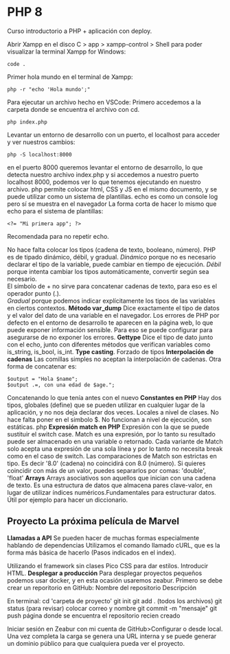 # PHP 8
Curso introductorio a PHP + aplicación con deploy.

Abrir Xampp en el disco C > app  > xampp-control > Shell para poder visualizar la terminal Xampp for Windows:
```
code . 
```
Primer hola mundo en el terminal de Xampp:
```
php -r "echo 'Hola mundo';"
```
Para ejecutar un archivo hecho en VSCode:
Primero accedemos a la carpeta donde se encuentra el archivo
con cd. 
```
php index.php
```

Levantar un entorno de desarrollo con un puerto, el localhost para acceder y ver nuestros cambios:
```
php -S localhost:8000
```
en el puerto 8000 queremos levantar el entorno de desarrollo, lo que detecta nuestro archivo index.php  y si accedemos a nuestro puerto localhost 8000, podemos ver lo que tenemos ejecutando en nuestro archivo. 
php permite colocar html, CSS y JS en el mismo documento, y se puede utilizar como un sistema de plantillas. 
echo es como un console log pero sí se muestra en el navegador 
La forma corta de hacer lo mismo que echo para el sistema de plantillas:
```
<?= "Mi primera app"; ?>
```
Recomendada para no repetir echo. 

No hace falta colocar los tipos (cadena de texto, booleano, número). PHP es de tipado dinámico, débil, y gradual. 
*Dinámico* porque no es necesario declarar el tipo de la variable, puede cambiar en tiempo de ejecución. 
*Débil* porque intenta cambiar los tipos automáticamente, convertir según sea necesario.  
El símbolo de + no sirve para concatenar cadenas de texto, para eso es el operador punto (.).  
*Gradual* porque podemos indicar explícitamente los tipos de las variables en ciertos contextos. 
**Método var_dump**
Dice exactamente el tipo de datos y el valor del dato de una variable en el navegador. 
Los errores de PHP por defecto en el entorno de desarrollo te aparecen en la página web, lo que puede exponer información sensible. Para eso se puede configurar para asegurarse de no exponer los errores. 
**Gettype**
Dice el tipo de dato junto con el echo, junto con diferentes métodos que verifican variables como is_string, is_bool, is_int. 
**Type casting**. Forzado de tipos
**Interpolación de cadenas**
Las comillas simples no aceptan la interpolación de cadenas. 
Otra forma de concatenar es:
```
$output = "Hola $name";
$output .=, con una edad de $age.";
```
Concatenando lo que tenía antes con el nuevo
**Constantes en PHP**
Hay dos tipos, globales (define) que se pueden utilizar en cualquier lugar de la aplicación, y no nos deja declarar dos veces. Locales a nivel de clases.
No hace falta poner en el simbolo $. No funcionan a nivel de ejecución, son estáticas. php
**Expresión match en PHP**
Expresión con la que se puede sustituir el switch case. 
Match es una expresión, por lo tanto su resultado puede ser almacenado en una variable o retornado.
Cada variante de Match solo acepta una expresión de una sola línea y por lo tanto no necesita break como en el caso de switch.
Las comparaciones de Match son estrictas en tipo. Es decir '8.0' (cadena) no coincidirá con 8.0 (número).
Si quieres coincidir con más de un valor, puedes separarlos por comas: 'double', 'float'
**Arrays**
Arrays asociativos son aquellos que inician con una cadena de texto. Es una estructura de datos que almacena pares clave-valor, en lugar de utilizar índices numéricos.Fundamentales para estructurar datos. Útil por ejemplo para hacer un diccionario.  

## Proyecto La próxima película de Marvel
**Llamadas a API**
Se pueden hacer de muchas formas especialmente hablando de dependencias
Utilizamos el comando llamado cURL, que es la forma más básica de hacerlo (Pasos indicados en el index). 

Utilizando el framework sin clases Pico CSS para dar estilos. Introducir HTML. 
**Desplegar a producción**
Para desplegar proyectos pequeños podemos usar docker, y en esta ocasión usaremos zeabur.
Primero se debe crear un reporitorio en GitHub:
Nombre del repositorio
Descripción

En terminal: 
cd 'carpeta de proyecto'
git init 
git add . (todos los archivos)
git status (para revisar)
colocar correo y nombre
git commit -m "mensaje"
git push página donde se encuentra el repositorio recien creado

Iniciar sesión en Zeabur con mi cuenta de GitHub>Configurar o desde local. 
Una vez completa la carga se genera una URL interna y se puede generar un dominio público para que cualquiera pueda ver el proyecto.
